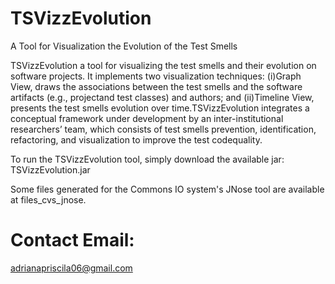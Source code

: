 # TSVizzEvolution
A Tool for Visualization the Evolution of the Test Smells

TSVizzEvolution a tool for visualizing the test smells and their evolution on software projects. It implements two visualization techniques: (i)Graph View, draws the associations between the test smells and the software artifacts (e.g., projectand test classes) and authors; and (ii)Timeline View, presents the test smells evolution over time.TSVizzEvolution integrates a conceptual framework under development by an inter-institutional researchers’ team, which consists of test smells prevention, identification, refactoring, and visualization to improve the test codequality. 

To run the TSVizzEvolution tool, simply download the available jar: TSVizzEvolution.jar

Some files generated for the Commons IO system's JNose tool are available at files_cvs_jnose.

# Contact Email:
adrianapriscila06@gmail.com
